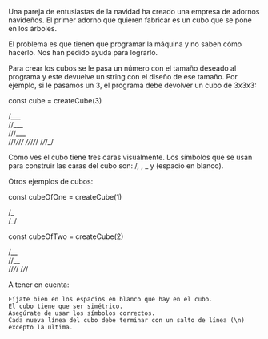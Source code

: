Una pareja de entusiastas de la navidad ha creado una empresa de adornos navideños. El primer adorno que quieren fabricar es un cubo que se pone en los árboles.

El problema es que tienen que programar la máquina y no saben cómo hacerlo. Nos han pedido ayuda para lograrlo.

Para crear los cubos se le pasa un número con el tamaño deseado al programa y este devuelve un string con el diseño de ese tamaño. Por ejemplo, si le pasamos un 3, el programa debe devolver un cubo de 3x3x3:

const cube = createCube(3)

  /\_\_\_\
 /\/\_\_\_\
/\/\/\_\_\_\
\/\/\/_/_/_/
 \/\/_/_/_/
  \/_/_/_/

Como ves el cubo tiene tres caras visualmente. Los símbolos que se usan para construir las caras del cubo son: /, \, _ y (espacio en blanco).

Otros ejemplos de cubos:

const cubeOfOne = createCube(1)

/\_\
\/_/

const cubeOfTwo = createCube(2)

 /\_\_\
/\/\_\_\
\/\/_/_/
 \/_/_/

A tener en cuenta:

    Fíjate bien en los espacios en blanco que hay en el cubo.
    El cubo tiene que ser simétrico.
    Asegúrate de usar los símbolos correctos.
    Cada nueva línea del cubo debe terminar con un salto de línea (\n) excepto la última.
